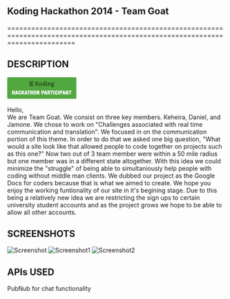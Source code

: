 ## Koding Hackathon 2014 - Team Goat
=============================================================================================================================
## DESCRIPTION
[![Koding Hackathon](/images/badge.png?raw=true "Koding Hackathon")](https://koding.com/Hackathon)

Hello,<br>
We are Team Goat. We consist on three key members. Keheira, Daniel, and Jamone. We chose to work on "Challenges associated with real time communication and translation". We focused in on the communication portion of this theme. In order to do that we asked one big question, "What would a site look like that allowed people to code together on projects such as this one?" Now two out of 3 team member were within a 50 mile radius but one member was in a different state altogether. With this idea we could minimize the "struggle" of being able to simultaniously help people with coding without middle man clients. We dubbed our project as the Google Docs for coders because that is what we aimed to create. We hope you enjoy the working funtionality of our site in it's begining stage. Due to this being a relatively new idea we are restricting the sign ups to certain university student accounts and as the project grows we hope to be able to allow all other accounts.

## SCREENSHOTS

![Screenshot](https://raw.githubusercontent.com/Keheira/Koding_Hack2014/master/images/CoCo-Code%20Collaboration%20%E2%80%BA%20Home.png)
![Screenshot1](https://raw.githubusercontent.com/Keheira/Koding_Hack2014/master/images/CoCo-Code%20Collaboration%20%E2%80%BA%20Sign%20Up.png)
![Screenshot2](https://raw.githubusercontent.com/Keheira/Koding_Hack2014/master/images/CoCo-Code%20Collaboration%20%E2%80%BA%20Login.png)

## APIs USED
PubNub for chat functionality
